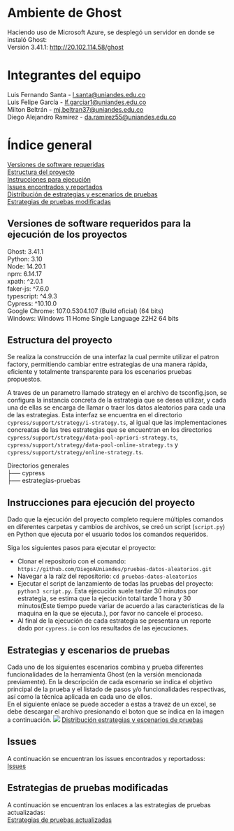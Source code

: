 # Ambiente de Ghost
Haciendo uso de Microsoft Azure, se desplegó un servidor en donde se instaló Ghost:<br>
Versión 3.41.1: http://20.102.114.58/ghost <br>

# Integrantes del equipo 

Luis Fernando Santa - l.santa@uniandes.edu.co<br>
Luis Felipe García - lf.garciar1@uniandes.edu.co <br>
Milton Beltrán - mj.beltran37@uniandes.edu.co <br>
Diego Alejandro Ramírez - da.ramirez55@uniandes.edu.co

# Índice general

[Versiones de software requeridas](#versiones-de-software-requeridos-para-la-ejecución-de-los-proyectos)<br>
[Estructura del proyecto](#estructura-del-proyecto)<br>
[Instrucciones para ejecución](#instrucciones-para-ejecución-del-proyecto)<br>
[Issues encontrados y reportados](#issues)<br>
[Distribución de estrategias y escenarios de pruebas](#estrategias-y-escenarios-de-pruebas) <br>
[Estrategias de pruebas modificadas](#estrategias-de-pruebas-modificadas)

## Versiones de software requeridos para la ejecución de los proyectos

Ghost: 3.41.1<br>
Python: 3.10 <br>
Node: 14.20.1 <br>
npm: 6.14.17 <br>
xpath: ^2.0.1 <br>
faker-js: ^7.6.0 <br>
typescript: ^4.9.3<br>
Cypress: ^10.10.0 <br>
Google Chrome: 107.0.5304.107 (Build oficial) (64 bits) <br>
Windows: Windows 11 Home Single Language 22H2 64 bits <br>

## Estructura del proyecto
Se realiza la construcción de una interfaz la cual permite utilizar el patron factory, permitiendo cambiar entre estrategias de una manera rápida, eficiente y totalmente transparente para los escenarios pruebas propuestos.

A traves de un parametro llamado strategy en el archivo de tsconfig.json, se configura la instancia concreta de la estrategia que se desea utilizar, y cada una de ellas se encarga de llamar o traer los datos aleatorios para cada una de las estrategias.
Esta interfaz se encuentra en el directorio `cypress/support/strategy/i-strategy.ts`, al igual que las implementaciones concreatas de las tres estrategias que se encuentran en los directorios `cypress/support/strategy/data-pool-apriori-strategy.ts`, `cypress/support/strategy/data-pool-online-strategy.ts` y `cypress/support/strategy/online-strategy.ts`. <br>


Directorios generales<br>
├── cypress <br>
├── estrategias-pruebas

## Instrucciones para ejecución del proyecto
Dado que la ejecución del proyecto completo requiere múltiples comandos en diferentes carpetas y cambios de archivos, se creó un script (`script.py`) en Python que ejecuta por el usuario todos los comandos requeridos.

Siga los siguientes pasos para ejecutar el proyecto: <br>
* Clonar el repositorio con el comando: `https://github.com/DiegoAUniandes/pruebas-datos-aleatorios.git`
* Navegar a la raíz del repositorio: `cd pruebas-datos-aleatorios`
* Ejecutar el script de lanzamiento de todas las pruebas del proyecto: `python3 script.py`. Esta ejecución suele tardar 30 minutos por estrategia, se estima que la ejecución total tarde 1 hora y 30 minutos(Este tiempo puede variar de acuerdo a las caracteristicas de la maquina en la que se ejecuta.), por favor no cancele el proceso.
* Al final de la ejecución de cada estrategia se presentara un reporte dado por `cypress.io` con los resultados de las ejecuciones.

## Estrategias y escenarios de pruebas
Cada uno de los siguientes escenarios combina y prueba diferentes funcionalidades de la herramienta Ghost (en la versión mencionada previamente).
En la descripción de cada escenario se indica el objetivo principal de la prueba y el listado de pasos y/o funcionalidades respectivas, así como la técnica aplicada en cada uno de ellos.<br>
En el siguiente enlace se puede acceder a estas a travez de un excel, se debe descargar el archivo presionando el boton que se indica en la imagen a continuación.
![](distribucion.png)
[Distribución estrategias y escenarios de pruebas](./estrategias-pruebas/Distribucion%20de%20estrategias%20y%20escenarios%20de%20pruebas.xlsx)<br>

## Issues
A continuación se encuentran los issues encontrados y reportadoss: <br>
[Issues](https://github.com/DiegoAUniandes/pruebas-datos-aleatorios/issues)<br>

## Estrategias de pruebas modificadas
A continuación se encuentran los enlaces a las estrategias de pruebas actualizadas: <br>
[Estrategias de pruebas actualizadas](./estrategias-pruebas/)<br>
